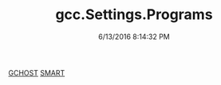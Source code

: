 ﻿---
title: gcc.Settings.Programs
date: 6/13/2016 8:14:32 PM
---

[GCHOST](T-gcc.Settings.Programs.GCHOST.html)
[SMART](T-gcc.Settings.Programs.SMART.html)
